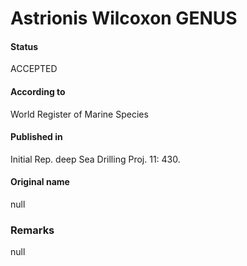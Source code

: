 Astrionis Wilcoxon GENUS
=======

#### Status
ACCEPTED

#### According to
World Register of Marine Species

#### Published in
Initial Rep. deep Sea Drilling Proj. 11: 430.

#### Original name
null

### Remarks
null
